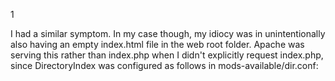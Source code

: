 
1

I had a similar symptom. In my case though, my idiocy was in unintentionally also having an empty index.html file in the web root folder. Apache was serving this rather than index.php when I didn't explicitly request index.php, since DirectoryIndex was configured as follows in mods-available/dir.conf:
